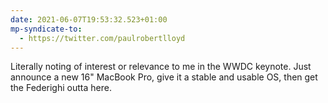 ```yaml
---
date: 2021-06-07T19:53:32.523+01:00
mp-syndicate-to:
  - https://twitter.com/paulrobertlloyd
---
```

Literally noting of interest or relevance to me in the WWDC keynote. Just announce a new 16" MacBook Pro, give it a stable and usable OS, then get the Federighi outta here.
